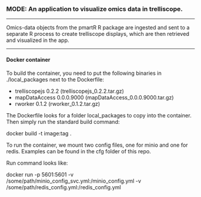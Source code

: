 ### MODE:  An application to visualize omics data in trelliscope.
****

Omics-data objects from the pmartR R package are ingested and sent to a separate R process to create trelliscope displays, which are then retrieved and visualized in the app.

****

#### Docker container

To build the container, you need to put the following binaries in ./local_packages next to the Dockerfile:

- trelliscopejs 0.2.2 (trelliscopejs_0.2.2.tar.gz)
- mapDataAccess 0.0.0.9000 (mapDataAccess_0.0.0.9000.tar.gz)
- rworker 0.1.2 (rworker_0.1.2.tar.gz)

The Dockerfile looks for a folder local_packages to copy into the container.  Then simply run the standard build command:

docker build -t image:tag  .

To run the container, we mount two config files, one for minio and one for redis.  Examples can be found in the cfg folder of this repo.

Run command looks like:

docker run -p 5601:5601 -v /some/path/minio_config_svc.yml:/minio_config.yml -v /some/path/redis_config.yml:/redis_config.yml
